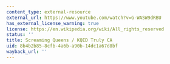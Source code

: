 ```yaml
---
content_type: external-resource
external_url: https://www.youtube.com/watch?v=G-WASW9dRBU
has_external_license_warning: true
license: https://en.wikipedia.org/wiki/All_rights_reserved
status: ''
title: Screaming Queens / KQED Truly CA
uid: 8b4b2b85-8cfb-4a6b-a90b-14dc1a67d8bf
wayback_url: ''
---
```

